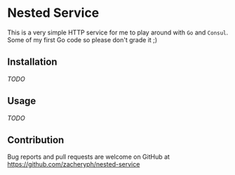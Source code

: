 # Nested Service

This is a very simple HTTP service for me to play around with `Go` and `Consul`.  Some of my first Go code so please don't grade it ;)

## Installation

_TODO_

## Usage

_TODO_

## Contribution

Bug reports and pull requests are welcome on GitHub at https://github.com/zacheryph/nested-service
